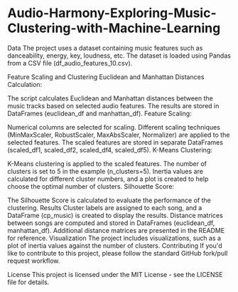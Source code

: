# Audio-Harmony-Exploring-Music-Clustering-with-Machine-Learning
Data
The project uses a dataset containing music features such as danceability, energy, key, loudness, etc. The dataset is loaded using Pandas from a CSV file (df_audio_features_10.csv).

Feature Scaling and Clustering
Euclidean and Manhattan Distances Calculation:

The script calculates Euclidean and Manhattan distances between the music tracks based on selected audio features.
The results are stored in DataFrames (euclidean_df and manhattan_df).
Feature Scaling:

Numerical columns are selected for scaling.
Different scaling techniques (MinMaxScaler, RobustScaler, MaxAbsScaler, Normalizer) are applied to the selected features.
The scaled features are stored in separate DataFrames (scaled_df1, scaled_df2, scaled_df4, scaled_df5).
K-Means Clustering:

K-Means clustering is applied to the scaled features.
The number of clusters is set to 5 in the example (n_clusters=5).
Inertia values are calculated for different cluster numbers, and a plot is created to help choose the optimal number of clusters.
Silhouette Score:

The Silhouette Score is calculated to evaluate the performance of the clustering.
Results
Cluster labels are assigned to each song, and a DataFrame (cp_music) is created to display the results.
Distance matrices between songs are computed and stored in DataFrames (euclidean_df, manhattan_df).
Additional distance matrices are presented in the README for reference.
Visualization
The project includes visualizations, such as a plot of inertia values against the number of clusters.
Contributing
If you'd like to contribute to this project, please follow the standard GitHub fork/pull request workflow.

License
This project is licensed under the MIT License - see the LICENSE file for details.
